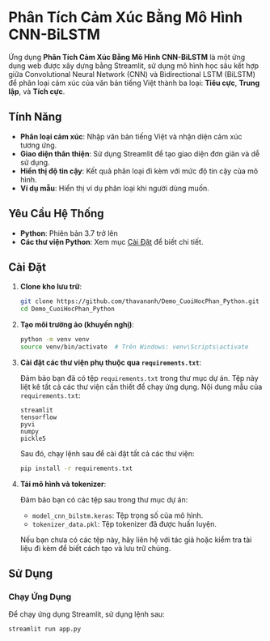 # Phân Tích Cảm Xúc Bằng Mô Hình CNN-BiLSTM

Ứng dụng **Phân Tích Cảm Xúc Bằng Mô Hình CNN-BiLSTM** là một ứng dụng web được xây dựng bằng Streamlit, sử dụng mô hình học sâu kết hợp giữa Convolutional Neural Network (CNN) và Bidirectional LSTM (BiLSTM) để phân loại cảm xúc của văn bản tiếng Việt thành ba loại: **Tiêu cực**, **Trung lập**, và **Tích cực**.

## Tính Năng

- **Phân loại cảm xúc**: Nhập văn bản tiếng Việt và nhận diện cảm xúc tương ứng.
- **Giao diện thân thiện**: Sử dụng Streamlit để tạo giao diện đơn giản và dễ sử dụng.
- **Hiển thị độ tin cậy**: Kết quả phân loại đi kèm với mức độ tin cậy của mô hình.
- **Ví dụ mẫu**: Hiển thị ví dụ phân loại khi người dùng muốn.

## Yêu Cầu Hệ Thống

- **Python**: Phiên bản 3.7 trở lên
- **Các thư viện Python**: Xem mục [Cài Đặt](#cài-đặt) để biết chi tiết.

## Cài Đặt

1. **Clone kho lưu trữ**:

    ```bash
    git clone https://github.com/thavananh/Demo_CuoiHocPhan_Python.git
    cd Demo_CuoiHocPhan_Python
    ```

2. **Tạo môi trường ảo (khuyến nghị)**:

    ```bash
    python -m venv venv
    source venv/bin/activate  # Trên Windows: venv\Scripts\activate
    ```

3. **Cài đặt các thư viện phụ thuộc qua `requirements.txt`**:

    Đảm bảo bạn đã có tệp `requirements.txt` trong thư mục dự án. Tệp này liệt kê tất cả các thư viện cần thiết để chạy ứng dụng. Nội dung mẫu của `requirements.txt`:

    ```plaintext
    streamlit
    tensorflow
    pyvi
    numpy
    pickle5
    ```

    Sau đó, chạy lệnh sau để cài đặt tất cả các thư viện:

    ```bash
    pip install -r requirements.txt
    ```

4. **Tải mô hình và tokenizer**:

    Đảm bảo bạn có các tệp sau trong thư mục dự án:
    
    - `model_cnn_bilstm.keras`: Tệp trọng số của mô hình.
    - `tokenizer_data.pkl`: Tệp tokenizer đã được huấn luyện.

    Nếu bạn chưa có các tệp này, hãy liên hệ với tác giả hoặc kiểm tra tài liệu đi kèm để biết cách tạo và lưu trữ chúng.

## Sử Dụng

### Chạy Ứng Dụng

Để chạy ứng dụng Streamlit, sử dụng lệnh sau:

```bash
streamlit run app.py
